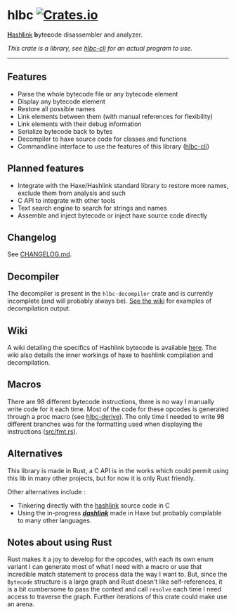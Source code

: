# hlbc [![Crates.io](https://img.shields.io/crates/v/hlbc?label=hlbc)](https://crates.io/crates/hlbc)

[**H**ash**l**ink](https://hashlink.haxe.org/) **b**yte**c**ode disassembler and analyzer.

*This crate is a library, see [hlbc-cli](https://crates.io/crates/hlbc-cli) for an actual program to use.*

---

## Features

- Parse the whole bytecode file or any bytecode element
- Display any bytecode element
- Restore all possible names
- Link elements between them (with manual references for flexibility)
- Link elements with their debug information
- Serialize bytecode back to bytes
- Decompiler to haxe source code for classes and functions
- Commandline interface to use the features of this library ([hlbc-cli](hlbc-cli))

## Planned features

- Integrate with the Haxe/Hashlink standard library to restore more names, exclude them from analysis and such
- C API to integrate with other tools
- Text search engine to search for strings and names
- Assemble and inject bytecode or inject haxe source code directly

## Changelog

See [CHANGELOG.md](CHANGELOG.md).

## Decompiler

The decompiler is present in the `hlbc-decompiler` crate and is currently incomplete (and will probably always be).
[See the wiki](https://github.com/Gui-Yom/hlbc/wiki/Decompilation) for examples of decompilation output.

## Wiki

A wiki detailing the specifics of Hashlink bytecode is available [here](https://github.com/Gui-Yom/hlbc/wiki).
The wiki also details the inner workings of haxe to hashlink compilation and decompilation.

## Macros

There are 98 different bytecode instructions, there is no way I manually write code for it each time. Most of the code
for these opcodes is generated through a proc macro (see [hlbc-derive](/hlbc-derive)).
The only time I needed to write 98 different branches was for the formatting used when displaying the
instructions ([src/fmt.rs](src/fmt.rs)).

## Alternatives

This library is made in Rust, a C API is in the works which could permit using this lib in many other projects, but for
now it is only Rust friendly.

Other alternatives include :

- Tinkering directly with the [hashlink](https://github.com/HaxeFoundation/hashlink) source code in C
- Using the in-progress [**_*dashlink*_**](https://github.com/Steviegt6/dashlink) made in Haxe but probably compilable
  to many other languages.

## Notes about using Rust

Rust makes it a joy to develop for the opcodes, with each its own enum variant I can generate most of what I need with a
macro or use that incredible match statement to process data the way I want to. But, since the `Bytecode` structure is a
large graph and Rust doesn't like self-references, it is a bit cumbersome to pass the context and call `resolve` each
time I need access to traverse the graph. Further iterations of this crate could make use an arena.
